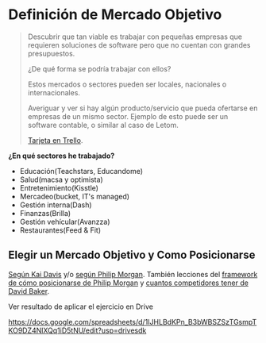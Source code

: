 # Definición de Mercado Objetivo

> Descubrir que tan viable es trabajar con pequeñas empresas que requieren soluciones de software pero que no cuentan con grandes presupuestos.
> 
> ¿De qué forma se podría trabajar con ellos?
> 
> Estos mercados o sectores pueden ser locales, nacionales o internacionales.
> 
> Averiguar y ver si hay algún producto/servicio que pueda ofertarse en empresas de un mismo sector. Ejemplo de esto puede ser un software contable, o similar al caso de Letom.
> 
> [Tarjeta en Trello](https://trello.com/c/sjxFQKXy/20-definir-mercado-o-sector-objetivo).

**¿En qué sectores he trabajado?**

- Educación(Teachstars, Educandome)
- Salud(macsa y optimista)
- Entretenimiento(Kisstle)
- Mercadeo(bucket, IT's managed)
- Gestión interna(Dash)
- Finanzas(Brilla)
- Gestión vehícular(Avanzza)
- Restaurantes(Feed & Fit)
## Elegir un Mercado Objetivo y Como Posicionarse

[Según Kai Davis](https://paper.dropbox.com/doc/Lecciones-de-Kai-Davis-3GM7E74gOsb5PK565fGuo) y/o [según Philip Morgan](https://paper.dropbox.com/doc/Lecciones-de-Philip-Morgan-YZoPMyWUDIQKKC5xdZJSf). También lecciones del [framework de cómo posicionarse de Philip Morgan](https://paper.dropbox.com/doc/Como-Elegir-el-Mercado-para-Posicionarse--AXAx5h4QY4cm7Cy_VgVJGT2DAg-xkYLHJ1yuNEHAiz7YOdnK) y [cuantos competidores tener de David Baker](https://paper.dropbox.com/doc/Cuantos-Competidores-y-Prospectos-Deberia-Tener--AXCREBg_Yi85sov4A7bvCmj3Ag-DU29g0R2a9cSAvwCAcwyN).

Ver resultado de aplicar el ejercicio en Drive

https://docs.google.com/spreadsheets/d/1IJHLBdKPn_B3bWBSZSzTGsmpTKO9DZ4NlXQq1iD5tNU/edit?usp=drivesdk


